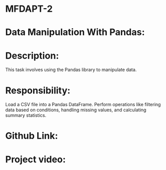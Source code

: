 # MFDAPT-2

# Data Manipulation With Pandas:

# Description:
This task involves using the Pandas library to manipulate data.

# Responsibility:
Load a CSV file into a Pandas DataFrame.
Perform operations like filtering data based on conditions, handling missing values, and calculating summary statistics.

# Github Link:


# Project video:


